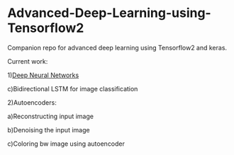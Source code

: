 # Advanced-Deep-Learning-using-Tensorflow2
Companion repo for  advanced deep learning using Tensorflow2 and keras.

Current work:

1)[Deep Neural Networks](./Chapter2)


c)Bidirectional LSTM for image classification

2)Autoencoders:

a)Reconstructing input image

b)Denoising the input image

c)Coloring bw image using autoencoder
